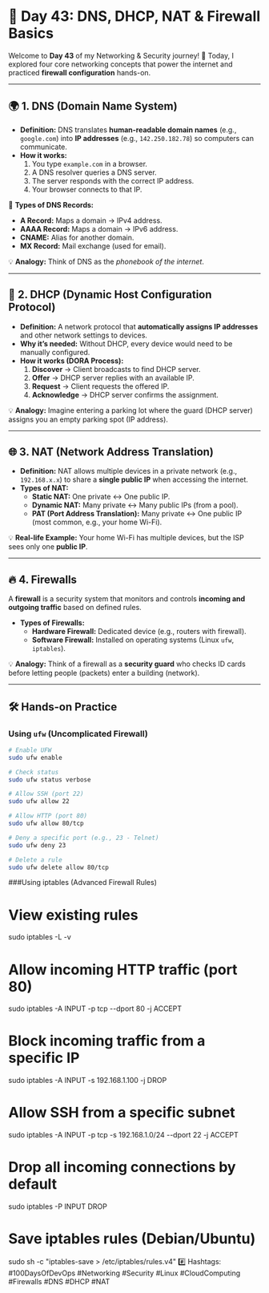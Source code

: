 # 📘 Day 43: DNS, DHCP, NAT & Firewall Basics  

Welcome to **Day 43** of my Networking & Security journey! 🚀 
Today, I explored four core networking concepts that power the internet and practiced **firewall configuration** hands-on. 

---

## 🌍 1. DNS (Domain Name System)  

- **Definition:** DNS translates **human-readable domain names** (e.g., `google.com`) into **IP addresses** (e.g., `142.250.182.78`) so computers can communicate.  
- **How it works:**  
  1. You type `example.com` in a browser.  
  2. A DNS resolver queries a DNS server.  
  3. The server responds with the correct IP address.  
  4. Your browser connects to that IP.  

🔑 **Types of DNS Records:**  
- **A Record:** Maps a domain → IPv4 address.  
- **AAAA Record:** Maps a domain → IPv6 address.  
- **CNAME:** Alias for another domain.  
- **MX Record:** Mail exchange (used for email).  

💡 **Analogy:** Think of DNS as the *phonebook of the internet*.  

---

## 📡 2. DHCP (Dynamic Host Configuration Protocol)  

- **Definition:** A network protocol that **automatically assigns IP addresses** and other network settings to devices.  
- **Why it’s needed:** Without DHCP, every device would need to be manually configured.  
- **How it works (DORA Process):**  
  1. **Discover** → Client broadcasts to find DHCP server.  
  2. **Offer** → DHCP server replies with an available IP.  
  3. **Request** → Client requests the offered IP.  
  4. **Acknowledge** → DHCP server confirms the assignment.  

💡 **Analogy:** Imagine entering a parking lot where the guard (DHCP server) assigns you an empty parking spot (IP address).  

---

## 🌐 3. NAT (Network Address Translation)  

- **Definition:** NAT allows multiple devices in a private network (e.g., `192.168.x.x`) to share a **single public IP** when accessing the internet.  
- **Types of NAT:**  
  - **Static NAT:** One private ↔ One public IP.  
  - **Dynamic NAT:** Many private ↔ Many public IPs (from a pool).  
  - **PAT (Port Address Translation):** Many private ↔ One public IP (most common, e.g., your home Wi-Fi).  

💡 **Real-life Example:** Your home Wi-Fi has multiple devices, but the ISP sees only one **public IP**.  

---

## 🔥 4. Firewalls  

A **firewall** is a security system that monitors and controls **incoming and outgoing traffic** based on defined rules.  

- **Types of Firewalls:**  
  - **Hardware Firewall:** Dedicated device (e.g., routers with firewall).  
  - **Software Firewall:** Installed on operating systems (Linux `ufw`, `iptables`).  

💡 **Analogy:** Think of a firewall as a **security guard** who checks ID cards before letting people (packets) enter a building (network).  

---

## 🛠 Hands-on Practice  

### Using `ufw` (Uncomplicated Firewall)  

```bash
# Enable UFW
sudo ufw enable

# Check status
sudo ufw status verbose

# Allow SSH (port 22)
sudo ufw allow 22

# Allow HTTP (port 80)
sudo ufw allow 80/tcp

# Deny a specific port (e.g., 23 - Telnet)
sudo ufw deny 23

# Delete a rule
sudo ufw delete allow 80/tcp

```

###Using iptables (Advanced Firewall Rules)

# View existing rules
sudo iptables -L -v

# Allow incoming HTTP traffic (port 80)
sudo iptables -A INPUT -p tcp --dport 80 -j ACCEPT

# Block incoming traffic from a specific IP
sudo iptables -A INPUT -s 192.168.1.100 -j DROP

# Allow SSH from a specific subnet
sudo iptables -A INPUT -p tcp -s 192.168.1.0/24 --dport 22 -j ACCEPT

# Drop all incoming connections by default
sudo iptables -P INPUT DROP

# Save iptables rules (Debian/Ubuntu)
sudo sh -c "iptables-save > /etc/iptables/rules.v4"
#️⃣ Hashtags:
#100DaysOfDevOps #Networking #Security #Linux #CloudComputing #Firewalls #DNS #DHCP #NAT



